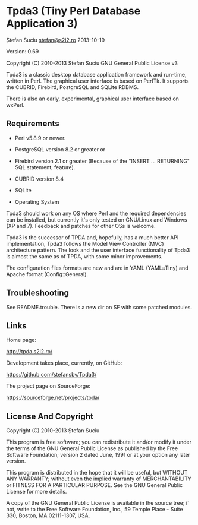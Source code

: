 Tpda3 (Tiny Perl Database Application 3)
========================================
Ștefan Suciu <stefan@s2i2.ro>
2013-10-19

Version: 0.69

Copyright (C) 2010-2013  Stefan Suciu
GNU General Public License v3

Tpda3 is a classic desktop database application framework and
run-time, written in Perl.  The graphical user interface is based on
PerlTk. It supports the CUBRID, Firebird, PostgreSQL and SQLite RDBMS.

There is also an early, experimental, graphical user interface based
on wxPerl.


Requirements
------------

- Perl v5.8.9 or newer.

- PostgreSQL version 8.2 or greater or
- Firebird version 2.1 or greater
  (Because of the "INSERT ... RETURNING" SQL statement, feature).
- CUBRID version 8.4
- SQLite

- Operating System

Tpda3 should work on any OS where Perl and the required dependencies
can be installed, but currently it's only tested on GNU/Linux and
Windows (XP and 7).  Feedback and patches for other OSs is welcome.

Tpda3 is the successor of TPDA and, hopefully, has a much better API
implementation, Tpda3 follows the Model View Controller (MVC)
architecture pattern.  The look and the user interface functionality
of Tpda3 is almost the same as of TPDA, with some minor improvements.

The configuration files formats are new and are in YAML (YAML::Tiny)
and Apache format (Config::General).


Troubleshooting
---------------

See README.trouble. There is a new dir on SF with some patched modules.


Links
-----

Home page:

http://tpda.s2i2.ro/

Development takes place, currently, on GitHub:

https://github.com/stefansbv/Tpda3/

The project page on SourceForge:

https://sourceforge.net/projects/tpda/


License And Copyright
---------------------

Copyright (C) 2010-2013 Ștefan Suciu

This program is free software; you can redistribute it and/or modify
it under the terms of the GNU General Public License as published by
the Free Software Foundation; version 2 dated June, 1991 or at your option
any later version.

This program is distributed in the hope that it will be useful,
but WITHOUT ANY WARRANTY; without even the implied warranty of
MERCHANTABILITY or FITNESS FOR A PARTICULAR PURPOSE.  See the
GNU General Public License for more details.

A copy of the GNU General Public License is available in the source tree;
if not, write to the Free Software Foundation, Inc.,
59 Temple Place - Suite 330, Boston, MA 02111-1307, USA.
